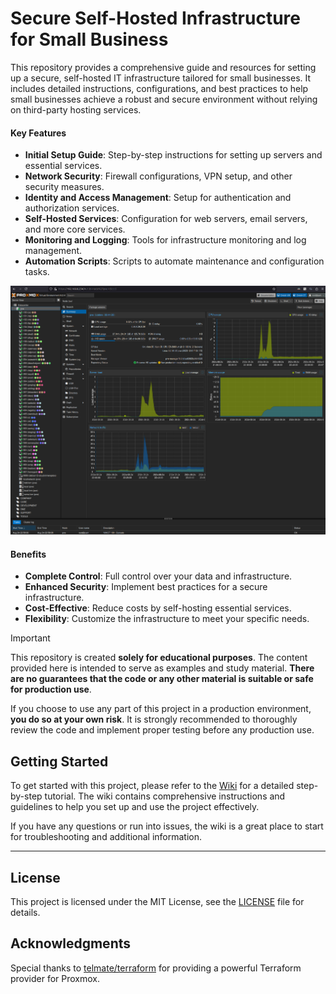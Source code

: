 # Secure Self-Hosted Infrastructure for Small Business

This repository provides a comprehensive guide and resources for setting up a secure, self-hosted IT infrastructure tailored for small businesses. It includes detailed instructions, configurations, and best practices to help small businesses achieve a robust and secure environment without relying on third-party hosting services.

#### Key Features

- **Initial Setup Guide**: Step-by-step instructions for setting up servers and essential services.
- **Network Security**: Firewall configurations, VPN setup, and other security measures.
- **Identity and Access Management**: Setup for authentication and authorization services.
- **Self-Hosted Services**: Configuration for web servers, email servers, and more core services.
- **Monitoring and Logging**: Tools for infrastructure monitoring and log management.
- **Automation Scripts**: Scripts to automate maintenance and configuration tasks.

![Banner](banner.png)

#### Benefits

- **Complete Control**: Full control over your data and infrastructure.
- **Enhanced Security**: Implement best practices for a secure infrastructure.
- **Cost-Effective**: Reduce costs by self-hosting essential services.
- **Flexibility**: Customize the infrastructure to meet your specific needs.

> [!IMPORTANT]
>
> This repository is created **solely for educational purposes**. The content provided here is intended to serve as examples and study material. **There are no guarantees that the code or any other material is suitable or safe for production use**.
>
> If you choose to use any part of this project in a production environment, **you do so at your own risk**. It is strongly recommended to thoroughly review the code and implement proper testing before any production use.

## Getting Started

To get started with this project, please refer to the [Wiki](https://github.com/MuriloChianfa/self-hosted-secure-infra/wiki) for a detailed step-by-step tutorial. The wiki contains comprehensive instructions and guidelines to help you set up and use the project effectively.

If you have any questions or run into issues, the wiki is a great place to start for troubleshooting and additional information.

---

## License

This project is licensed under the MIT License, see the [LICENSE](LICENSE.md) file for details.

## Acknowledgments

Special thanks to <a href="https://github.com/telmate/terraform-provider-proxmox">telmate/terraform</a> for providing a powerful Terraform provider for Proxmox.

